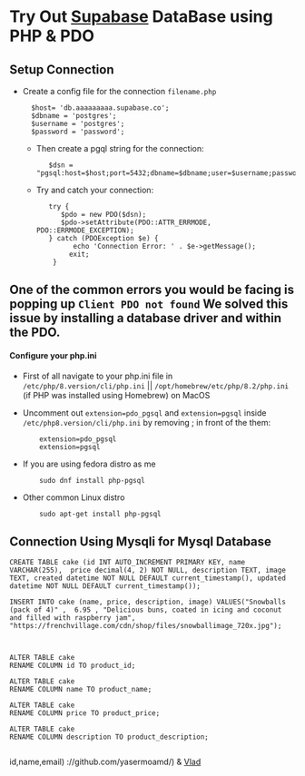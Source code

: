 # Try Out [Supabase](https://supabase.com/) DataBase using PHP & PDO

## Setup Connection 
   * Create a config file for the connection `filename.php`
     ```
       $host= 'db.aaaaaaaaa.supabase.co';
       $dbname = 'postgres';
       $username = 'postgres';
       $password = 'password';
     ``` 
     - Then create a pgql string for the connection:
        ```
           $dsn = "pgsql:host=$host;port=5432;dbname=$dbname;user=$username;password=$password";
        ``` 
     - Try and catch your connection:
        ```
           try {
              $pdo = new PDO($dsn);
              $pdo->setAttribute(PDO::ATTR_ERRMODE, PDO::ERRMODE_EXCEPTION);
           } catch (PDOException $e) {
                 echo 'Connection Error: ' . $e->getMessage();
                exit;
            }
        ```
## <span color="red"> One of the common errors you would be facing is popping up ` Client PDO not found ` We solved this issue by installing a database driver and within the PDO.</span>

#### Configure your php.ini
   *  First of all navigate to your php.ini file in `/etc/php/8.version/cli/php.ini` || `/opt/homebrew/etc/php/8.2/php.ini` (if PHP was installed using Homebrew) on MacOS

   * Uncomment out `extension=pdo_pgsql` and `extension=pgsql` inside `/etc/php8.version/cli/php.ini` by removing ; in front of the them:
      ```
          extension=pdo_pgsql
          extension=pgsql
       ```
  * If you are using fedora distro as me 
      ```
          sudo dnf install php-pgsql
      ```
  * Other common Linux distro
      ```
          sudo apt-get install php-pgsql
      ```
 


## Connection Using Mysqli for Mysql Database
```
CREATE TABLE cake (id INT AUTO_INCREMENT PRIMARY KEY, name VARCHAR(255),  price decimal(4, 2) NOT NULL, description TEXT, image TEXT, created datetime NOT NULL DEFAULT current_timestamp(), updated datetime NOT NULL DEFAULT current_timestamp());

INSERT INTO cake (name, price, description, image) VALUES("Snowballs (pack of 4)" ,  6.95 , "Delicious buns, coated in icing and coconut and filled with raspberry jam", "https://frenchvillage.com/cdn/shop/files/snowballimage_720x.jpg");



ALTER TABLE cake 
RENAME COLUMN id TO product_id;

ALTER TABLE cake 
RENAME COLUMN name TO product_name;

ALTER TABLE cake 
RENAME COLUMN price TO product_price;

ALTER TABLE cake 
RENAME COLUMN description TO product_description;
 

```
id,name,email) ://github.com/yasermoamd/) & [Vlad](https://github.com/VladZtn)
